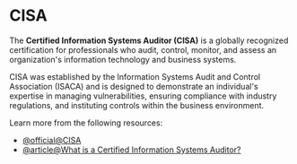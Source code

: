 # CISA

The **Certified Information Systems Auditor (CISA)** is a globally recognized certification for professionals who audit, control, monitor, and assess an organization's information technology and business systems.

CISA was established by the Information Systems Audit and Control Association (ISACA) and is designed to demonstrate an individual's expertise in managing vulnerabilities, ensuring compliance with industry regulations, and instituting controls within the business environment.

Learn more from the following resources:

- [@official@CISA](https://www.isaca.org/credentialing/cisa)
- [@article@What is a Certified Information Systems Auditor?](https://www.investopedia.com/terms/c/certified-information-systems-auditor.asp)